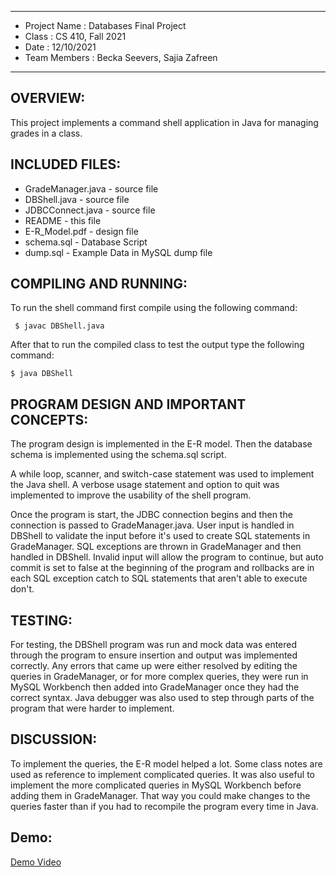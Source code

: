 ****************
* Project Name : Databases Final Project
* Class : CS 410, Fall 2021
* Date : 12/10/2021
* Team Members : Becka Seevers, Sajia Zafreen
**************** 



## OVERVIEW:
 
 This project implements a command shell application in Java for managing grades in a 
 class. 


## INCLUDED FILES:

 * GradeManager.java - source file
 * DBShell.java - source file
 * JDBCConnect.java - source file
 * README - this file
 * E-R_Model.pdf - design file
 * schema.sql - Database Script
 * dump.sql - Example Data in MySQL dump file


## COMPILING AND RUNNING:
 
 To run the shell command first compile using the following command:
```
 $ javac DBShell.java
 ```
 
 After that to run the compiled class to test the output type the following command:
 ```
 $ java DBShell
 ```
 
 ## PROGRAM DESIGN AND IMPORTANT CONCEPTS:
 
 The program design is implemented in the E-R model. Then the database schema is implemented using the schema.sql script. 

A while loop, scanner, and switch-case statement was used to implement the Java shell. A verbose usage statement and option to quit was implemented to improve the usability of the shell program. 

Once the program is start, the JDBC connection begins and then the connection is passed to GradeManager.java. User input is handled in DBShell to validate the input before it's used to create SQL statements in GradeManager. SQL exceptions are thrown in GradeManager and then handled in DBShell. Invalid input will allow the program to continue, but auto commit is set to false at the beginning of the program and rollbacks are in each SQL exception catch to SQL statements that aren't able to execute don't.
 
 ## TESTING:
 
 For testing, the DBShell program was run and mock data was entered through the program to ensure insertion and output was implemented correctly. Any errors that came up were either resolved by editing the queries in GradeManager, or for more complex queries, they were run in MySQL Workbench then added into GradeManager once they had the correct syntax. Java debugger was also used to step through parts of the program that were harder to implement.
 
 
## DISCUSSION:
 To implement the queries, the E-R model helped a lot. Some class notes are used as reference to implement complicated queries. It was also useful to implement the more complicated queries in MySQL Workbench before adding them in GradeManager. That way you could make changes to the queries faster than if you had to recompile the program every time in Java.
 

## Demo:
[Demo Video](https://drive.google.com/file/d/1ELrKrhPjZoM8blx79_XyCVvsacEzcu13/view?usp=sharing)